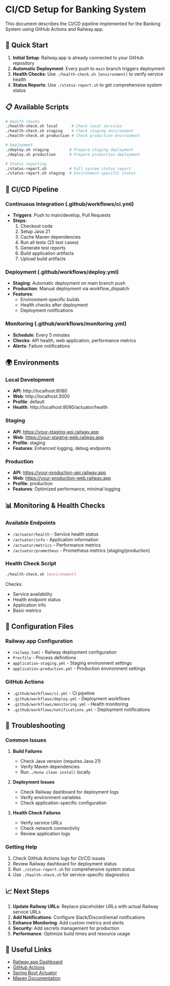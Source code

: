 # CI/CD Setup for Banking System

This document describes the CI/CD pipeline implemented for the Banking System using GitHub Actions and Railway.app.

## 🚀 Quick Start

1. **Initial Setup**: Railway.app is already connected to your GitHub repository
2. **Automatic Deployment**: Every push to `main` branch triggers deployment
3. **Health Checks**: Use `./health-check.sh [environment]` to verify service health
4. **Status Reports**: Use `./status-report.sh` to get comprehensive system status

## 📋 Available Scripts

```bash
# Health checks
./health-check.sh local      # Check local services
./health-check.sh staging    # Check staging environment
./health-check.sh production # Check production environment

# Deployment
./deploy.sh staging         # Prepare staging deployment
./deploy.sh production      # Prepare production deployment

# Status reporting
./status-report.sh          # Full system status report
./status-report.sh staging  # Environment-specific status
```

## 🔄 CI/CD Pipeline

### Continuous Integration (.github/workflows/ci.yml)
- **Triggers**: Push to main/develop, Pull Requests
- **Steps**:
  1. Checkout code
  2. Setup Java 21
  3. Cache Maven dependencies
  4. Run all tests (25 test cases)
  5. Generate test reports
  6. Build application artifacts
  7. Upload build artifacts

### Deployment (.github/workflows/deploy.yml)
- **Staging**: Automatic deployment on main branch push
- **Production**: Manual deployment via workflow_dispatch
- **Features**:
  - Environment-specific builds
  - Health checks after deployment
  - Deployment notifications

### Monitoring (.github/workflows/monitoring.yml)
- **Schedule**: Every 5 minutes
- **Checks**: API health, web application, performance metrics
- **Alerts**: Failure notifications

## 🌍 Environments

### Local Development
- **API**: http://localhost:8080
- **Web**: http://localhost:3000
- **Profile**: default
- **Health**: http://localhost:8080/actuator/health

### Staging
- **API**: https://your-staging-api.railway.app
- **Web**: https://your-staging-web.railway.app
- **Profile**: staging
- **Features**: Enhanced logging, debug endpoints

### Production
- **API**: https://your-production-api.railway.app
- **Web**: https://your-production-web.railway.app
- **Profile**: production
- **Features**: Optimized performance, minimal logging

## 📊 Monitoring & Health Checks

### Available Endpoints
- `/actuator/health` - Service health status
- `/actuator/info` - Application information
- `/actuator/metrics` - Performance metrics
- `/actuator/prometheus` - Prometheus metrics (staging/production)

### Health Check Script
```bash
./health-check.sh [environment]
```

Checks:
- Service availability
- Health endpoint status
- Application info
- Basic metrics

## 🔧 Configuration Files

### Railway.app Configuration
- `railway.toml` - Railway deployment configuration
- `Procfile` - Process definitions
- `application-staging.yml` - Staging environment settings
- `application-production.yml` - Production environment settings

### GitHub Actions
- `.github/workflows/ci.yml` - CI pipeline
- `.github/workflows/deploy.yml` - Deployment workflows
- `.github/workflows/monitoring.yml` - Health monitoring
- `.github/workflows/notifications.yml` - Deployment notifications

## 🚨 Troubleshooting

### Common Issues

1. **Build Failures**
   - Check Java version (requires Java 21)
   - Verify Maven dependencies
   - Run `./mvnw clean install` locally

2. **Deployment Issues**
   - Check Railway dashboard for deployment logs
   - Verify environment variables
   - Check application-specific configuration

3. **Health Check Failures**
   - Verify service URLs
   - Check network connectivity
   - Review application logs

### Getting Help

1. Check GitHub Actions logs for CI/CD issues
2. Review Railway dashboard for deployment status
3. Run `./status-report.sh` for comprehensive system status
4. Use `./health-check.sh` for service-specific diagnostics

## 📈 Next Steps

1. **Update Railway URLs**: Replace placeholder URLs with actual Railway service URLs
2. **Add Notifications**: Configure Slack/Discord/email notifications
3. **Enhance Monitoring**: Add custom metrics and alerts
4. **Security**: Add secrets management for production
5. **Performance**: Optimize build times and resource usage

## 🔗 Useful Links

- [Railway.app Dashboard](https://railway.app/dashboard)
- [GitHub Actions](https://github.com/your-username/banking-system/actions)
- [Spring Boot Actuator](https://docs.spring.io/spring-boot/docs/current/reference/html/actuator.html)
- [Maven Documentation](https://maven.apache.org/guides/)